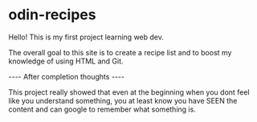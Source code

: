 # odin-recipes
Hello! This is my first project learning web dev.

The overall goal to this site is to create a recipe list and to boost my knowledge of using HTML and Git.

---- After completion thoughts ----

This project really showed that even at the beginning when you dont feel like you understand something, you at least know you have SEEN the content and can google to remember what something is.
